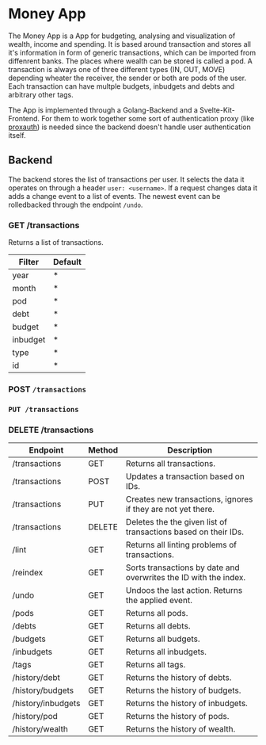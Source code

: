 # Money App

The Money App is a App for budgeting, analysing and visualization of wealth, income and spending.
It is based around transaction and stores all it's information in form of generic transactions, which can be imported from diffenrent banks.
The places where wealth can be stored is called a pod.
A transaction is always one of three different types (IN, OUT, MOVE) depending wheater the receiver, the sender or both are pods of the user.
Each transaction can have multple budgets, inbudgets and debts and arbitrary other tags.

The App is implemented through a Golang-Backend and a Svelte-Kit-Frontend.
For them to work together some sort of authentication proxy (like [proxauth](https://github.com/xilefmusics/proxauth)) is needed since the backend doesn't handle user authentication itself.

## Backend

The backend stores the list of transactions per user.
It selects the data it operates on through a header `user: <username>`.
If a request changes data it adds a change event to a list of events.
The newest event can be rolledbacked through the endpoint `/undo`.

### GET /transactions

Returns a list of transactions.

| Filter   | Default |
| -------- | ------- |
| year     | \*      |
| month    | \*      |
| pod      | \*      |
| debt     | \*      |
| budget   | \*      |
| inbudget | \*      |
| type     | \*      |
| id       | \*      |

### POST `/transactions`

### `PUT /transactions`

### DELETE /transactions

| Endpoint           | Method | Description                                                      |
| ------------------ | ------ | ---------------------------------------------------------------- |
| /transactions      | GET    | Returns all transactions.                                        |
| /transactions      | POST   | Updates a transaction based on IDs.                              |
| /transactions      | PUT    | Creates new transactions, ignores if they are not yet there.     |
| /transactions      | DELETE | Deletes the the given list of transactions based on their IDs.   |
| /lint              | GET    | Returns all linting problems of transactions.                    |
| /reindex           | GET    | Sorts transactions by date and overwrites the ID with the index. |
| /undo              | GET    | Undoos the last action. Returns the applied event.               |
| /pods              | GET    | Returns all pods.                                                |
| /debts             | GET    | Returns all debts.                                               |
| /budgets           | GET    | Returns all budgets.                                             |
| /inbudgets         | GET    | Returns all inbudgets.                                           |
| /tags              | GET    | Returns all tags.                                                |
| /history/debt      | GET    | Returns the history of debts.                                    |
| /history/budgets   | GET    | Returns the history of budgets.                                  |
| /history/inbudgets | GET    | Returns the history of inbudgets.                                |
| /history/pod       | GET    | Returns the history of pods.                                     |
| /history/wealth    | GET    | Returns the history of wealth.                                   |
